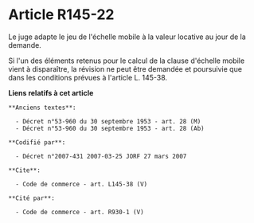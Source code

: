 # Article R145-22

Le juge adapte le jeu de l'échelle mobile à la valeur locative au jour de la demande. 

Si l'un des éléments retenus pour le calcul de la clause d'échelle mobile vient à disparaître, la révision ne peut être
demandée et poursuivie que dans les conditions prévues à l'article L. 145-38.

**Liens relatifs à cet article**

	**Anciens textes**:

	  - Décret n°53-960 du 30 septembre 1953 - art. 28 (M)
	  - Décret n°53-960 du 30 septembre 1953 - art. 28 (Ab)

	**Codifié par**:

	  - Décret n°2007-431 2007-03-25 JORF 27 mars 2007

	**Cite**:

	  - Code de commerce - art. L145-38 (V)

	**Cité par**:

	  - Code de commerce - art. R930-1 (V)
